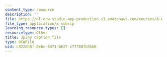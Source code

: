 ```yaml
---
content_type: resource
description: ''
file: https://ol-ocw-studio-app-production.s3.amazonaws.com/courses/8-01sc-classical-mechanics-fall-2016/c022db6f0ebc5471b627c77f88fb0bb6_q785KV5ZIN0.vtt
file_type: application/x-subrip
learning_resource_types: []
resourcetype: Other
title: 3play caption file
type: OCWFile
uid: c022db6f-0ebc-5471-b627-c77f88fb0bb6
---
```

